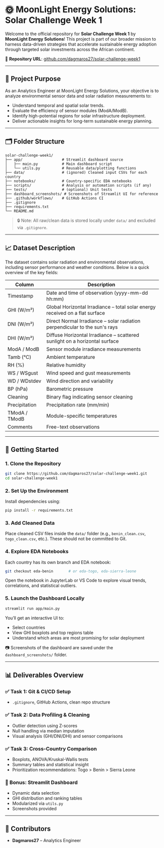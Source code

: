 # 🌞 MoonLight Energy Solutions: Solar Challenge Week 1

Welcome to the official repository for **Solar Challenge Week 1** by **MoonLight Energy Solutions**! This project is part of our broader mission to harness data-driven strategies that accelerate sustainable energy adoption through targeted solar investments across the African continent.

🔗 **Repository URL**: [github.com/dagmaros27/solar-challenge-week1](https://github.com/dagmaros27/solar-challenge-week1)

---

## 📌 Project Purpose

As an Analytics Engineer at MoonLight Energy Solutions, your objective is to analyze environmental sensor data and solar radiation measurements to:

- Understand temporal and spatial solar trends.
- Evaluate the efficiency of sensor modules (ModA/ModB).
- Identify high-potential regions for solar infrastructure deployment.
- Deliver actionable insights for long-term sustainable energy planning.

---

## 🗂️ Folder Structure

```
solar-challenge-week1/
├── app/                  # Streamlit dashboard source
│   ├── main.py           # Main dashboard script
│   └── utils.py          # Reusable data/plotting functions
├── data/                 # (ignored) Cleaned input CSVs for each country
├── notebooks/            # Country-specific EDA notebooks
├── scripts/              # Analysis or automation scripts (if any)
├── tests/                # (optional) Unit tests
├── dashboard_screenshots/ # Screenshots of Streamlit UI for reference
├── .github/workflows/    # GitHub Actions CI
├── .gitignore
├── requirements.txt
└── README.md
```

> 🔒 Note: All raw/clean data is stored locally under `data/` and excluded via `.gitignore`.

---

## 📈 Dataset Description

The dataset contains solar radiation and environmental observations, including sensor performance and weather conditions. Below is a quick overview of the key fields:

| Column        | Description                                                                  |
| ------------- | ---------------------------------------------------------------------------- |
| Timestamp     | Date and time of observation (yyyy-mm-dd hh\:mm)                             |
| GHI (W/m²)    | Global Horizontal Irradiance – total solar energy received on a flat surface |
| DNI (W/m²)    | Direct Normal Irradiance – solar radiation perpendicular to the sun's rays   |
| DHI (W/m²)    | Diffuse Horizontal Irradiance – scattered sunlight on a horizontal surface   |
| ModA / ModB   | Sensor module irradiance measurements                                        |
| Tamb (°C)     | Ambient temperature                                                          |
| RH (%)        | Relative humidity                                                            |
| WS / WSgust   | Wind speed and gust measurements                                             |
| WD / WDstdev  | Wind direction and variability                                               |
| BP (hPa)      | Barometric pressure                                                          |
| Cleaning      | Binary flag indicating sensor cleaning                                       |
| Precipitation | Precipitation rate (mm/min)                                                  |
| TModA / TModB | Module-specific temperatures                                                 |
| Comments      | Free-text observations                                                       |

---

## 🚀 Getting Started

### 1. Clone the Repository

```bash
git clone https://github.com/dagmaros27/solar-challenge-week1.git
cd solar-challenge-week1
```

### 2. Set Up the Environment

Install dependencies using:

```bash
pip install -r requirements.txt
```

### 3. Add Cleaned Data

Place cleaned CSV files inside the `data/` folder (e.g., `benin_clean.csv`, `togo_clean.csv`, etc.). These should not be committed to Git.

### 4. Explore EDA Notebooks

Each country has its own branch and EDA notebook:

```bash
git checkout eda-benin       # or eda-togo, eda-sierra-leone
```

Open the notebook in JupyterLab or VS Code to explore visual trends, correlations, and statistical outliers.

### 5. Launch the Dashboard Locally

```bash
streamlit run app/main.py
```

You’ll get an interactive UI to:

- Select countries
- View GHI boxplots and top regions table
- Understand which areas are most promising for solar deployment

📷 Screenshots of the dashboard are saved under the `dashboard_screenshots/` folder.

---

## 📊 Deliverables Overview

### ✅ Task 1: Git & CI/CD Setup

- `.gitignore`, GitHub Actions, clean repo structure

### ✅ Task 2: Data Profiling & Cleaning

- Outlier detection using Z-scores
- Null handling via median imputation
- Visual analysis (GHI/DNI/DHI) and sensor comparisons

### ✅ Task 3: Cross-Country Comparison

- Boxplots, ANOVA/Kruskal-Wallis tests
- Summary tables and statistical insight
- Prioritization recommendations: Togo > Benin > Sierra Leone

### 🎁 Bonus: Streamlit Dashboard

- Dynamic data selection
- GHI distribution and ranking tables
- Modularized via `utils.py`
- Screenshots provided

---

## 🤝 Contributors

- **Dagmaros27** – Analytics Engineer
